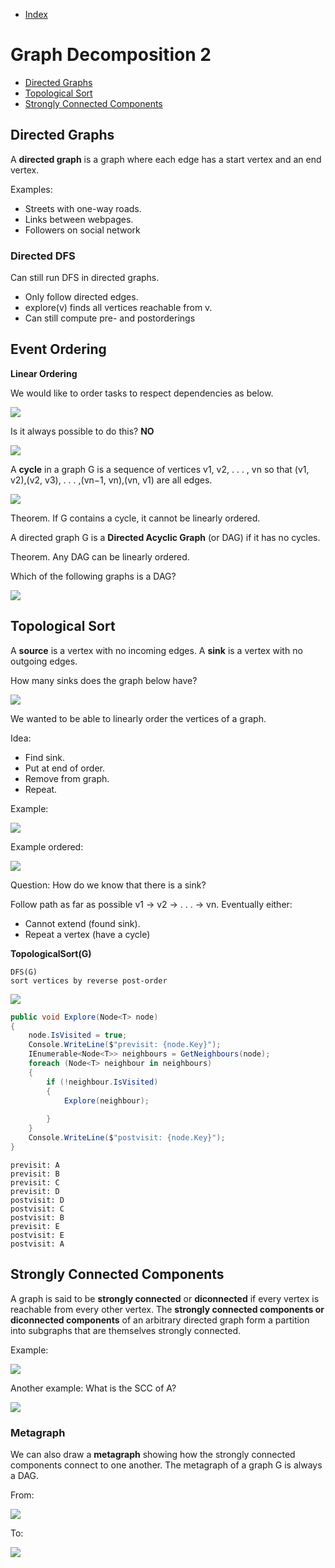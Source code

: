 - [Index](https://github.com/KiraDiShira/AlgorithmsAndDataStructures/blob/master/README.md#table-of-contents)

# Graph Decomposition 2

- [Directed Graphs](#directed-graphs)
- [Topological Sort](#topological-sort)
- [Strongly Connected Components](#strongly-connected-components)

## Directed Graphs

A **directed graph** is a graph where each edge has a start vertex and an end vertex.

Examples:

- Streets with one-way roads.
- Links between webpages.
- Followers on social network

### Directed DFS

Can still run DFS in directed graphs.

- Only follow directed edges.
- explore(v) finds all vertices reachable from v.
- Can still compute pre- and postorderings

## Event Ordering

**Linear Ordering**

We would like to order tasks to respect dependencies as below.

<img src="https://github.com/KiraDiShira/AlgorithmsAndDataStructures/blob/master/RepoFiles/GraphDecomposition2/Images/gd2_1.PNG" />

Is it always possible to do this? **NO**

<img src="https://github.com/KiraDiShira/AlgorithmsAndDataStructures/blob/master/RepoFiles/GraphDecomposition2/Images/gd2_2.PNG" />

A **cycle** in a graph G is a sequence of vertices v1, v2, . . . , vn so that (v1, v2),(v2, v3), . . . ,(vn−1, vn),(vn, v1) are all edges.

<img src="https://github.com/KiraDiShira/AlgorithmsAndDataStructures/blob/master/RepoFiles/GraphDecomposition2/Images/gd2_3.PNG" />

Theorem. If G contains a cycle, it cannot be linearly ordered.

A directed graph G is a **Directed Acyclic Graph** (or DAG) if it has no cycles.

Theorem. Any DAG can be linearly ordered.

Which of the following graphs is a DAG?

<img src="https://github.com/KiraDiShira/AlgorithmsAndDataStructures/blob/master/RepoFiles/GraphDecomposition2/Images/gd2_4.PNG" />

## Topological Sort

A **source** is a vertex with no incoming edges. A **sink** is a vertex with no outgoing edges.

How many sinks does the graph below have?

<img src="https://github.com/KiraDiShira/AlgorithmsAndDataStructures/blob/master/RepoFiles/GraphDecomposition2/Images/gd2_5.PNG" />

We wanted to be able to linearly order the vertices of a graph.

Idea:

- Find sink.
- Put at end of order.
- Remove from graph.
- Repeat.

Example:

<img src="https://github.com/KiraDiShira/AlgorithmsAndDataStructures/blob/master/RepoFiles/GraphDecomposition2/Images/gd2_6.PNG" />

Example ordered:

<img src="https://github.com/KiraDiShira/AlgorithmsAndDataStructures/blob/master/RepoFiles/GraphDecomposition2/Images/gd2_7.PNG" />

Question: How do we know that there is a sink?

Follow path as far as possible v1 → v2 → . . . → vn. Eventually either:
- Cannot extend (found sink).
- Repeat a vertex (have a cycle)

**TopologicalSort(G)**
```
DFS(G)
sort vertices by reverse post-order
```
<img src="https://github.com/KiraDiShira/AlgorithmsAndDataStructures/blob/master/RepoFiles/GraphDecomposition2/Images/gd2_8.PNG" />

```c#
public void Explore(Node<T> node)
{
    node.IsVisited = true;
    Console.WriteLine($"previsit: {node.Key}");
    IEnumerable<Node<T>> neighbours = GetNeighbours(node);
    foreach (Node<T> neighbour in neighbours)
    {
        if (!neighbour.IsVisited)
        {
            Explore(neighbour);
            
        }
    }
    Console.WriteLine($"postvisit: {node.Key}");
}
```
```
previsit: A
previsit: B
previsit: C
previsit: D
postvisit: D
postvisit: C
postvisit: B
previsit: E
postvisit: E
postvisit: A
```

## Strongly Connected Components

A graph is said to be **strongly connected** or **diconnected** if every vertex is reachable from every other vertex. The **strongly connected components or diconnected components** of an arbitrary directed graph form a partition into subgraphs that are themselves strongly connected. 

Example:

<img src="https://github.com/KiraDiShira/AlgorithmsAndDataStructures/blob/master/RepoFiles/GraphDecomposition2/Images/gd2_9.PNG" />

Another example: What is the SCC of A?

<img src="https://github.com/KiraDiShira/AlgorithmsAndDataStructures/blob/master/RepoFiles/GraphDecomposition2/Images/gd2_10.PNG" />

### Metagraph

We can also draw a **metagraph** showing how the strongly connected components connect to one another. The metagraph of a graph G is always a DAG.

From:

<img src="https://github.com/KiraDiShira/AlgorithmsAndDataStructures/blob/master/RepoFiles/GraphDecomposition2/Images/gd2_9.PNG" />

To:

<img src="https://github.com/KiraDiShira/AlgorithmsAndDataStructures/blob/master/RepoFiles/GraphDecomposition2/Images/gd2_11.PNG" />
